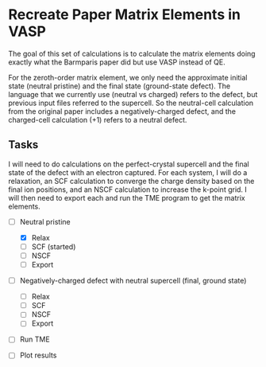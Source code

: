 # Recreate Paper Matrix Elements in VASP

The goal of this set of calculations is to calculate the matrix elements doing exactly what the Barmparis paper did but use VASP instead of QE.

For the zeroth-order matrix element, we only need the approximate initial state (neutral pristine) and the final state (ground-state defect). The language that we currently use (neutral vs charged) refers to the defect, but previous input files referred to the supercell. So the neutral-cell calculation from the original paper includes a negatively-charged defect, and the charged-cell calculation (+1) refers to a neutral defect.

## Tasks

I will need to do calculations on the perfect-crystal supercell and the final state of the defect with an electron captured. For each system, I will do a relaxation, an SCF calculation to converge the charge density based on the final ion positions, and an NSCF calculation to increase the k-point grid. I will then need to export each and run the TME program to get the matrix elements.

- [ ] Neutral pristine
  - [x] Relax
  - [ ] SCF (started)
  - [ ] NSCF
  - [ ] Export
- [ ] Negatively-charged defect with neutral supercell (final, ground state)
  - [ ] Relax
  - [ ] SCF
  - [ ] NSCF
  - [ ] Export
- [ ] Run TME
- [ ] Plot results


